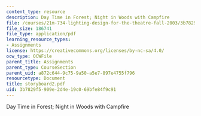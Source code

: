 ```yaml
---
content_type: resource
description: Day Time in Forest; Night in Woods with Campfire
file: /courses/21m-734-lighting-design-for-the-theatre-fall-2003/3b7829f5909e2d4e19c069bfe84f9c91_storyboard2.pdf
file_size: 186741
file_type: application/pdf
learning_resource_types:
- Assignments
license: https://creativecommons.org/licenses/by-nc-sa/4.0/
ocw_type: OCWFile
parent_title: Assignments
parent_type: CourseSection
parent_uid: a872c644-9c75-9a50-a5e7-897e4755f796
resourcetype: Document
title: storyboard2.pdf
uid: 3b7829f5-909e-2d4e-19c0-69bfe84f9c91
---
```

Day Time in Forest; Night in Woods with Campfire